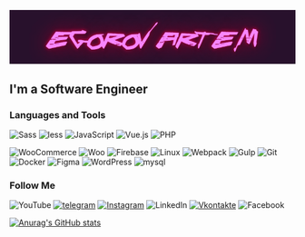 [![Header](https://github.com/artemedev/artemedev/blob/main/assets/download.gif)](https://www.youtube.com/channel/UC-8PllPkjOrFCX-_zDriTJQ)

## I'm a Software Engineer

<!--  ### Latest YouTube Videos -->
<!-- YOUTUBE:START -->
<!-- YOUTUBE:END --> 

### Languages and Tools
![Sass](https://img.shields.io/badge/-Sass-29122d?style=for-the-badge&logo=Sass&logoColor=f480f5) ![less](https://img.shields.io/badge/-less-29122d?style=for-the-badge&logo=less&logoColor=f480f5)
![JavaScript](https://img.shields.io/badge/-JavaScript-29122d?style=for-the-badge&logo=JavaScript&logoColor=f480f5) ![Vue.js](https://img.shields.io/badge/-Vue-29122d?style=for-the-badge&logo=Vue.js&logoColor=f480f5) ![PHP](https://img.shields.io/badge/-PHP-29122d?style=for-the-badge&logo=PHP&logoColor=f480f5)

![WooCommerce](https://img.shields.io/badge/-WooCommerce-29122d?style=for-the-badge&logo=WooCommerce&logoColor=f480f5) ![Woo](https://img.shields.io/badge/-Woo-29122d?style=for-the-badge&logo=woo&logoColor=f480f5)  ![Firebase](https://img.shields.io/badge/-Firebase-29122d?style=for-the-badge&logo=firebase&logoColor=f480f5)
 ![Linux](https://img.shields.io/badge/-Linux-29122d?style=for-the-badge&logo=Linux&logoColor=f480f5) ![Webpack](https://img.shields.io/badge/-Webpack-29122d?style=for-the-badge&logo=Webpack&logoColor=f480f5)  ![Gulp](https://img.shields.io/badge/-Gulp-29122d?style=for-the-badge&logo=Gulp&logoColor=f480f5) ![Git](https://img.shields.io/badge/-Git-29122d?style=for-the-badge&logo=Git&logoColor=f480f5) ![Docker](https://img.shields.io/badge/-Docker-29122d?style=for-the-badge&logo=Docker&logoColor=f480f5) ![Figma](https://img.shields.io/badge/-Figma-29122d?style=for-the-badge&logo=Figma&logoColor=f480f5)  ![WordPress](https://img.shields.io/badge/-WordPress-29122d?style=for-the-badge&logo=WordPress&logoColor=f480f5) ![mysql](https://img.shields.io/badge/-mysql-29122d?style=for-the-badge&logo=mysql&logoColor=f480f5) 

### Follow Me
![YouTube](https://img.shields.io/badge/-YouTube-29122d?style=for-the-badge&logo=YouTube&logoColor=f480f5) [![telegram](https://img.shields.io/badge/-telegram-29122d?style=for-the-badge&logo=telegram&logoColor=f480f5)](https://web.telegram.org/#/im?p=@artem_e_dev) [![Instagram](https://img.shields.io/badge/-Instagram-29122d?style=for-the-badge&logo=Instagram&logoColor=f480f5)](https://www.instagram.com/artem_techno/)
 ![LinkedIn](https://img.shields.io/badge/-LinkedIn-29122d?style=for-the-badge&logo=LinkedIn&logoColor=f480f5) [![Vkontakte](https://img.shields.io/badge/-Vkontakte-29122d?style=for-the-badge&logo=Vk&logoColor=f480f5)](https://vk.com/idartemegorov) ![Facebook](https://img.shields.io/badge/-Facebook-29122d?style=for-the-badge&logo=Facebook&logoColor=f480f5)

[![Anurag's GitHub stats](https://github-readme-stats.vercel.app/api?username=artemedev&theme=midnight-purple&show_icons=true)](https://github.com/anuraghazra/github-readme-stats)